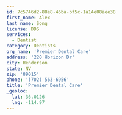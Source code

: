 ```yaml
---
id: 7c5746d2-88e8-46ba-bf5c-1a14e08aee38
first_name: Alex
last_name: Song
license: DDS
services:
  - Dentist
category: Dentists
org_name: 'Premier Dental Care'
address: '220 Horizon Dr'
city: Henderson
state: NV
zip: '89015'
phone: '(702) 563-6956'
title: 'Premier Dental Care'
_geoloc:
  lat: 36.0126
  lng: -114.97
---
```

